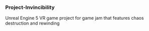 ### Project-Invincibility

Unreal Engine 5 VR game project for game jam that features chaos destruction and rewinding

